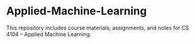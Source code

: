 # Applied-Machine-Learning
This repository includes course materials, assignments, and notes for CS 4104 – Applied Machine Learning.
